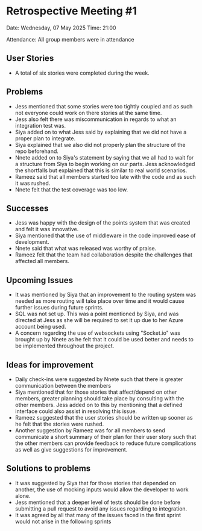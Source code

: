 # Retrospective Meeting #1

Date: Wednesday, 07 May 2025
Time: 21:00

Attendance:
All group members were in attendance

## User Stories
- A total of six stories were completed during the week.

## Problems 
- Jess mentioned that some stories were too tightly coupled and as such not everyone could work on there stories at the same time.
- Jess also felt there was miscommunication in regards to what an integration test was.
- Siya added on to what Jess said by explaining that we did not have a proper plan to integrate.
- Siya explained that we also did not properly plan the structure of the repo beforehand.
- Nnete added on to Siya's statement by saying that we all had to wait for a structure from Siya to begin working on our parts. Jess acknowledged the shortfalls but explained that this is similar to real world scenarios.
- Rameez said that all members started too late with the code and as such it was rushed.
- Nnete felt that the test coverage was too low.

## Successes
- Jess was happy with the design of the points system that was created and felt it was innovative.
- Siya mentioned that the use of middleware in the code improved ease of development.
- Nnete said that what was released was worthy of praise.
- Rameez felt that the team had collaboration despite the challenges that affected all members.

## Upcoming Issues
- It was mentioned by Siya that an improvement to the routing system was needed as more routing will take place over time and it would cause further issues during future sprints.
- SQL was not set up. This was a point mentioned by Siya, and was directed at Jess as she will be required to set it up due to her Azure account being used.
- A concern regarding the use of websockets using "Socket.io" was brought up by Nnete as he felt that it could be used better and needs to be implemented throughout the project.

## Ideas for improvement
- Daily check-ins were suggested by Nnete such that there is greater communication between the members
- Siya mentioned that for those stories that affect/depend on other members, greater planning should take place by consulting with the other members. Jess added on to this by mentioning that a defined interface could also assist in resolving this issue.
- Rameez suggested that the user stories should be written up sooner as he felt that the stories were rushed.
- Another suggestion by Rameez was for all members to send communicate a short summary of their plan for their user story such that the other members can provide feedback to reduce future complications as well as give suggestions for improvement.

## Solutions to problems
- It was suggested by Siya that for those stories that depended on another, the use of mocking inputs would allow the developer to work alone.
- Jess mentioned that a deeper level of tests should be done before submitting a pull request to avoid any issues regarding to integration.
- It was agreed by all that many of the issues faced in the first sprint would not arise in the following sprints 